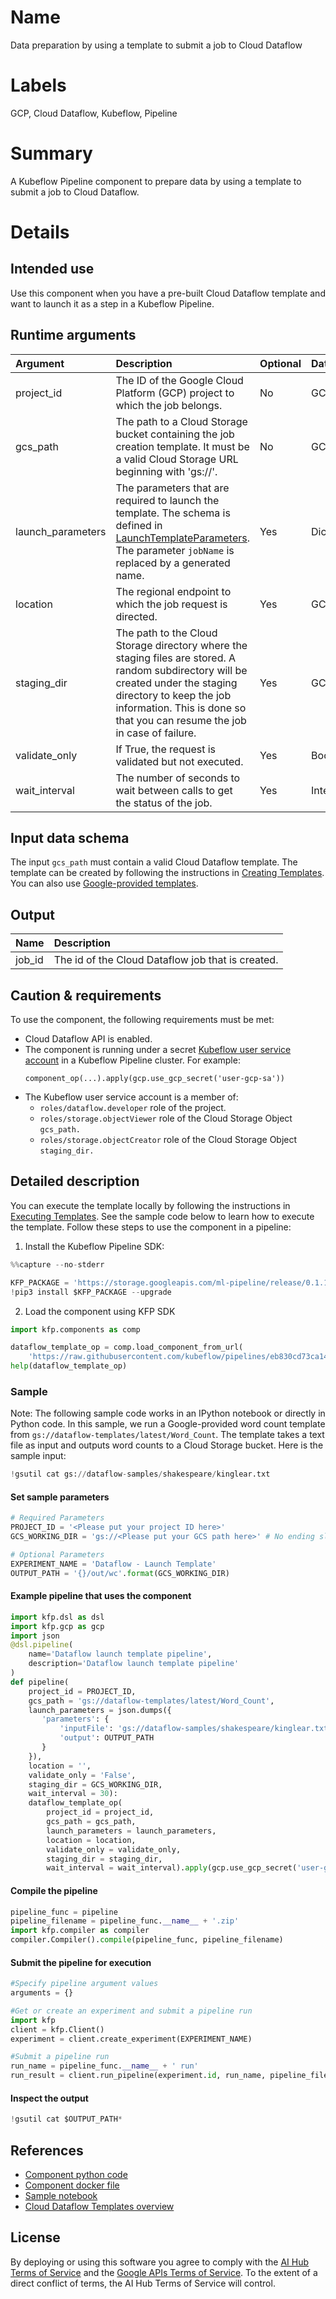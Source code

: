 
# Name
Data preparation by using a template to submit a job to Cloud Dataflow

# Labels
GCP, Cloud Dataflow, Kubeflow, Pipeline

# Summary
A Kubeflow Pipeline component to prepare data by using a template to submit a job to Cloud Dataflow.

# Details

## Intended use
Use this component when you have a pre-built Cloud Dataflow template and want to launch it as a step in a Kubeflow Pipeline.

## Runtime arguments
Argument        | Description                 | Optional   | Data type  | Accepted values | Default    |
:---            | :----------                 | :----------| :----------| :----------     | :----------|
project_id | The ID of the Google Cloud Platform (GCP) project to which the job belongs. | No | GCPProjectID |  |  |
gcs_path | The path to a Cloud Storage bucket containing the job creation template. It must be a valid Cloud Storage URL beginning with 'gs://'. | No  | GCSPath  |  |  |
launch_parameters | The parameters that are required to launch the template. The schema is defined in [LaunchTemplateParameters](https://cloud.google.com/dataflow/docs/reference/rest/v1b3/LaunchTemplateParameters). The parameter `jobName` is replaced by a generated name. | Yes  |  Dict | A JSON object which has the same structure as [LaunchTemplateParameters](https://cloud.google.com/dataflow/docs/reference/rest/v1b3/LaunchTemplateParameters) | None |
location | The regional endpoint to which the job request is directed.| Yes  |  GCPRegion |    |  None |
staging_dir |  The path to the Cloud Storage directory where the staging files are stored. A random subdirectory will be created under the staging directory to keep the job information. This is done so that you can resume the job in case of failure.|  Yes |  GCSPath |   |  None |
validate_only | If True, the request is validated but not executed.   |  Yes  |  Boolean |  |  False |
wait_interval | The number of seconds to wait between calls to get the status of the job. |  Yes  | Integer  |   |  30 |

## Input data schema

The input `gcs_path` must contain a valid Cloud Dataflow template. The template can be created by following the instructions in [Creating Templates](https://cloud.google.com/dataflow/docs/guides/templates/creating-templates). You can also use [Google-provided templates](https://cloud.google.com/dataflow/docs/guides/templates/provided-templates).

## Output
Name | Description
:--- | :----------
job_id | The id of the Cloud Dataflow job that is created.

## Caution & requirements

To use the component, the following requirements must be met:
- Cloud Dataflow API is enabled.
- The component is running under a secret [Kubeflow user service account](https://www.kubeflow.org/docs/started/getting-started-gke/#gcp-service-accounts) in a Kubeflow Pipeline cluster.  For example:
   ```
   component_op(...).apply(gcp.use_gcp_secret('user-gcp-sa'))
   ```
* The Kubeflow user service account is a member of:
    - `roles/dataflow.developer` role of the project.
    - `roles/storage.objectViewer` role of the Cloud Storage Object `gcs_path.`
    - `roles/storage.objectCreator` role of the Cloud Storage Object `staging_dir.` 

## Detailed description
You can execute the template locally by following the instructions in [Executing Templates](https://cloud.google.com/dataflow/docs/guides/templates/executing-templates). See the sample code below to learn how to execute the template.
Follow these steps to use the component in a pipeline:
1. Install the Kubeflow Pipeline SDK:



```python
%%capture --no-stderr

KFP_PACKAGE = 'https://storage.googleapis.com/ml-pipeline/release/0.1.14/kfp.tar.gz'
!pip3 install $KFP_PACKAGE --upgrade
```

2. Load the component using KFP SDK


```python
import kfp.components as comp

dataflow_template_op = comp.load_component_from_url(
    'https://raw.githubusercontent.com/kubeflow/pipelines/eb830cd73ca148e5a1a6485a9374c2dc068314bc/components/gcp/dataflow/launch_template/component.yaml')
help(dataflow_template_op)
```

### Sample

Note: The following sample code works in an IPython notebook or directly in Python code.
In this sample, we run a Google-provided word count template from `gs://dataflow-templates/latest/Word_Count`. The template takes a text file as input and outputs word counts to a Cloud Storage bucket. Here is the sample input:


```python
!gsutil cat gs://dataflow-samples/shakespeare/kinglear.txt
```

#### Set sample parameters


```python
# Required Parameters
PROJECT_ID = '<Please put your project ID here>'
GCS_WORKING_DIR = 'gs://<Please put your GCS path here>' # No ending slash
```


```python
# Optional Parameters
EXPERIMENT_NAME = 'Dataflow - Launch Template'
OUTPUT_PATH = '{}/out/wc'.format(GCS_WORKING_DIR)
```

#### Example pipeline that uses the component


```python
import kfp.dsl as dsl
import kfp.gcp as gcp
import json
@dsl.pipeline(
    name='Dataflow launch template pipeline',
    description='Dataflow launch template pipeline'
)
def pipeline(
    project_id = PROJECT_ID, 
    gcs_path = 'gs://dataflow-templates/latest/Word_Count', 
    launch_parameters = json.dumps({
       'parameters': {
           'inputFile': 'gs://dataflow-samples/shakespeare/kinglear.txt',
           'output': OUTPUT_PATH
       }
    }), 
    location = '',
    validate_only = 'False', 
    staging_dir = GCS_WORKING_DIR,
    wait_interval = 30):
    dataflow_template_op(
        project_id = project_id, 
        gcs_path = gcs_path, 
        launch_parameters = launch_parameters, 
        location = location, 
        validate_only = validate_only,
        staging_dir = staging_dir,
        wait_interval = wait_interval).apply(gcp.use_gcp_secret('user-gcp-sa'))
```

#### Compile the pipeline


```python
pipeline_func = pipeline
pipeline_filename = pipeline_func.__name__ + '.zip'
import kfp.compiler as compiler
compiler.Compiler().compile(pipeline_func, pipeline_filename)
```

#### Submit the pipeline for execution


```python
#Specify pipeline argument values
arguments = {}

#Get or create an experiment and submit a pipeline run
import kfp
client = kfp.Client()
experiment = client.create_experiment(EXPERIMENT_NAME)

#Submit a pipeline run
run_name = pipeline_func.__name__ + ' run'
run_result = client.run_pipeline(experiment.id, run_name, pipeline_filename, arguments)
```

#### Inspect the output


```python
!gsutil cat $OUTPUT_PATH*
```

## References

* [Component python code](https://github.com/kubeflow/pipelines/blob/master/component_sdk/python/kfp_component/google/dataflow/_launch_template.py)
* [Component docker file](https://github.com/kubeflow/pipelines/blob/master/components/gcp/container/Dockerfile)
* [Sample notebook](https://github.com/kubeflow/pipelines/blob/master/components/gcp/dataflow/launch_template/sample.ipynb)
* [Cloud Dataflow Templates overview](https://cloud.google.com/dataflow/docs/guides/templates/overview)

## License
By deploying or using this software you agree to comply with the [AI Hub Terms of Service](https://aihub.cloud.google.com/u/0/aihub-tos) and the [Google APIs Terms of Service](https://developers.google.com/terms/). To the extent of a direct conflict of terms, the AI Hub Terms of Service will control.

